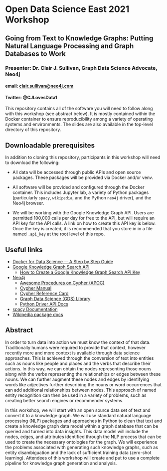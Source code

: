 # Open Data Science East 2021 Workshop
## Going from Text to Knowledge Graphs: Putting Natural Language Processing and Graph Databases to Work
### Presenter: Dr. Clair J. Sullivan, Graph Data Science Advocate, Neo4j
#### email: clair.sullivan@neo4j.com
#### Twitter: @CJLovesData1

This repository contains all of the software you will need to follow along with this workshop (see abstract below).  It is mostly contained within the Docker container to ensure reproducibility among a variety of operating systems and environments. The slides are also available in the top-level directory of this repository. 

## Downloadable prerequisites

In addition to cloning this repository, participants in this workshop will need to download the following:

- All data will be accessed through public APIs and open source packages.  These packages will be provided via Docker and/or venv.

- All software will be provided and configured through the Docker container.  This includes Jupyter lab, a variety of Python packages (particularly `spacy`, `wikipedia`, and the Python `neo4j` driver), and the Neo4j browser.

- We will be working with the Google Knowledge Graph API.  Users are permitted 100,000 calls per day for free to the API, but will require an API key for the API calls.  A link on how to create this API key is below.  Once the key is created, it is recommended that you store in in a file named `.api_key` at the root level of this repo.


## Useful links

- [Docker for Data Science -- A Step by Step Guide](https://towardsdatascience.com/docker-for-data-science-a-step-by-step-guide-1e5f7f3baf8e)
- [Google Knowledge Graph Search API](https://wikipedia.readthedocs.io/en/latest/)
  - [How to Create a Google Knowledge Graph Search API Key](https://developers.google.com/knowledge-graph/prereqs)
- [Neo4j](https://neo4j.com)
  - [Awesome Procedures on Cypher (APOC)](https://neo4j.com/labs/apoc/)
  - [Cypher Manual](https://neo4j.com/docs/cypher-manual/current/)
  - [Cypher Reference Card](https://neo4j.com/docs/pdf/neo4j-cypher-refcard-stable.pdf)
  - [Graph Data Science (GDS) Library](https://neo4j.com/developer/graph-data-science/)
  - [Python Driver API Docs](https://neo4j.com/docs/api/python-driver/current/)
- [spacy Documentation](https://spacy.io/)
- [Wikipedia package docs](https://wikipedia.readthedocs.io/en/latest/)


## Abstract

In order to turn data into action we must know the context of that data.  Traditionally humans were required to provide that context, however recently more and more context is available through data science approaches.  This is achieved through the conversion of text into entities such as nouns like people and places and the verbs that describe their actions.  In this way, we can obtain the nodes representing those nouns along with the verbs representing the relationships or edges between these nouns.  We can further augment these nodes and edges by identifying words like adjectives further describing the nouns or word occurrences that can add additional relationships between nodes.  This approach of named entity recognition can then be used in a variety of problems, such as creating better search engines or recommender systems.

In this workshop, we will start with an open source data set of text and convert it to a knowledge graph.  We will use standard natural language processing (NLP) packages and approaches in Python to clean that text and create a knowledge graph data model within a graph database that can be queried and turned into data insights.  This data model will include the nodes, edges, and attributes identified through the NLP process that can be used to create the necessary ontologies for the graph.  We will experience the problems associated with generating such knowledge graphs, such as entity disambiguation and the lack of sufficient training data (zero-shot learning).  Attendees of this workshop will create and put to use a complete pipeline for knowledge graph generation and analysis.

